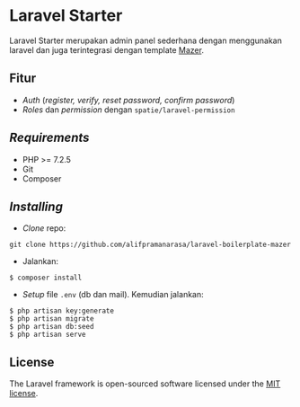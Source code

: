 # Laravel Starter
Laravel Starter merupakan admin panel sederhana dengan menggunakan laravel dan juga terintegrasi dengan template [Mazer](https://zuramai.github.io/mazer/).

## Fitur
- *Auth* (*register, verify, reset password, confirm password*)
- *Roles* dan *permission* dengan `spatie/laravel-permission`

## *Requirements*
- PHP >= 7.2.5
- Git
- Composer

## *Installing*
- *Clone* repo:
```
git clone https://github.com/alifpramanarasa/laravel-boilerplate-mazer
```
- Jalankan:
```
$ composer install
```
- *Setup* file `.env` (db dan mail). Kemudian jalankan:
```
$ php artisan key:generate
$ php artisan migrate
$ php artisan db:seed
$ php artisan serve
```

## License

The Laravel framework is open-sourced software licensed under the [MIT license](https://opensource.org/licenses/MIT).
